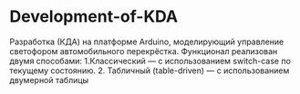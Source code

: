 # Development-of-KDA
Разработка (КДА) на платформе Arduino, моделирующий управление светофором автомобильного перекрёстка. Функционал реализован двумя способами: 1.Классический — с использованием switch-case по текущему состоянию. 2.	Табличный (table-driven) — с использованием двумерной таблицы 
